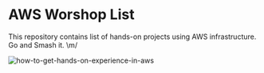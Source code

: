 # AWS Worshop List

This repository contains list of hands-on projects using AWS infrastructure.
Go and Smash it. \m/

![how-to-get-hands-on-experience-in-aws](https://github.com/user-attachments/assets/aebb3218-fa64-4165-807e-ab06bc580d82)

